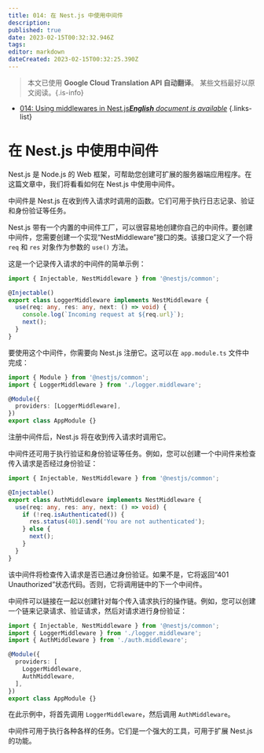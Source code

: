 ```yaml
---
title: 014: 在 Nest.js 中使用中间件
description: 
published: true
date: 2023-02-15T00:32:32.946Z
tags: 
editor: markdown
dateCreated: 2023-02-15T00:32:25.390Z
---
```


> 本文已使用 **Google Cloud Translation API 自动翻译**。
某些文档最好以原文阅读。{.is-info}



- [014: Using middlewares in Nest.js***English** document is available*](/en/Knowledge-base/Nest-js/Learning/014-using-middlewares-in-nest-js)
{.links-list}


# 在 Nest.js 中使用中间件

Nest.js 是 Node.js 的 Web 框架，可帮助您创建可扩展的服务器端应用程序。在这篇文章中，我们将看看如何在 Nest.js 中使用中间件。

中间件是 Nest.js 在收到传入请求时调用的函数。它们可用于执行日志记录、验证和身份验证等任务。

Nest.js 带有一个内置的中间件工厂，可以很容易地创建你自己的中间件。要创建中间件，您需要创建一个实现“NestMiddleware”接口的类。该接口定义了一个将 `req` 和 `res` 对象作为参数的 `use()` 方法。

这是一个记录传入请求的中间件的简单示例：

```typescript
import { Injectable, NestMiddleware } from '@nestjs/common';

@Injectable()
export class LoggerMiddleware implements NestMiddleware {
  use(req: any, res: any, next: () => void) {
    console.log(`Incoming request at ${req.url}`);
    next();
  }
}
```

要使用这个中间件，你需要向 Nest.js 注册它。这可以在 `app.module.ts` 文件中完成：

```typescript
import { Module } from '@nestjs/common';
import { LoggerMiddleware } from './logger.middleware';

@Module({
  providers: [LoggerMiddleware],
})
export class AppModule {}
```

注册中间件后，Nest.js 将在收到传入请求时调用它。

中间件还可用于执行验证和身份验证等任务。例如，您可以创建一个中间件来检查传入请求是否经过身份验证：

```typescript
import { Injectable, NestMiddleware } from '@nestjs/common';

@Injectable()
export class AuthMiddleware implements NestMiddleware {
  use(req: any, res: any, next: () => void) {
    if (!req.isAuthenticated()) {
      res.status(401).send('You are not authenticated');
    } else {
      next();
    }
  }
}
```

该中间件将检查传入请求是否已通过身份验证。如果不是，它将返回“401 Unauthorized”状态代码。否则，它将调用链中的下一个中间件。

中间件可以链接在一起以创建针对每个传入请求执行的操作链。例如，您可以创建一个链来记录请求、验证请求，然后对请求进行身份验证：

```typescript
import { Injectable, NestMiddleware } from '@nestjs/common';
import { LoggerMiddleware } from './logger.middleware';
import { AuthMiddleware } from './auth.middleware';

@Module({
  providers: [
    LoggerMiddleware,
    AuthMiddleware,
  ],
})
export class AppModule {}
```

在此示例中，将首先调用 `LoggerMiddleware`，然后调用 `AuthMiddleware`。

中间件可用于执行各种各样的任务。它们是一个强大的工具，可用于扩展 Nest.js 的功能。